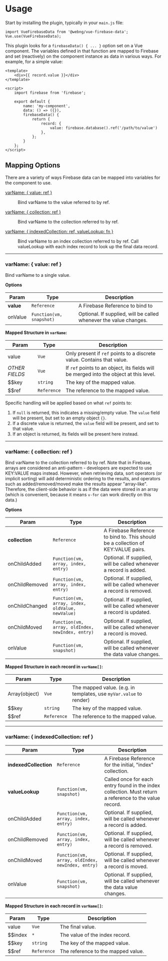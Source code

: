 # Usage

Start by installing the plugin, typically in your `main.js` file:

    import VueFirebaseData from '@webng/vue-firebase-data';
    Vue.use(VueFirebaseData);

This plugin looks for a `firebaseData() { ... }` option set on a Vue
component. The variables defined in that function are mapped to Firebase
and set (reactively) on the component instance as data in various ways.
For example, for a simple value:

    <template>
        <div>{{ record.value }}</div>
    </template>

    <script>
        import firebase from 'firebase';

        export default {
            name: 'my-component',
            data: () => ({}),
            firebaseData() {
                return {
                    record: {
                        value: firebase.database().ref('/path/to/value')
                    },
                };
            }
        };
    </script>

## Mapping Options

There are a variety of ways Firebase data can be mapped into variables
for the component to use.

<dl>
<dt><a href="#value">varName: { value: ref }</a></dt>
<dd><p>Bind varName to the value referred to by ref.</p></dd>

<dt><a href="#collection">varName: { collection: ref }</a></dt>
<dd><p>Bind varName to the collection referred to by ref.</p></dd>

<dt><a href="#indexedCollection">varName: { indexedCollection: ref, valueLookup: fn }</a></dt>
<dd><p>Bind varName to an index collection referred to by ref. Call valueLookup with each index record to look up the final data record.</p></dd>
</dl>

---

<a name="value"></a>
### varName: { value: ref }

Bind varName to a single value.

**Options**

| Param | Type | Description |
| --- | --- | --- |
| **value** | <code>Reference</code> | A Firebase Reference to bind to |
| onValue | <code>Function(vm, snapshot)</code> | Optional. If supplied, will be called whenever the value changes. |

**Mapped Structure in `varName`:**

| Param | Type | Description |
| --- | --- | --- |
| value | <code>Vue</code> | Only present if `ref` points to a discrete value. Contains that value. |
| *OTHER FIELDS* | <code>Vue</code> | If `ref` points to an object, its fields will be merged into the object at this level. |
| $$key | <code>string</code> | The key of the mapped value. |
| $$ref | <code>Reference</code> | The reference to the mapped value. |

Specific handling will be applied based on what `ref` points to:

1. If `null` is returned, this indicates a missing/empty value. The
  `value` field will be present, but set to an empty object `{}`.
1. If a discrete value is returned, the `value` field will be present,
  and set to that value.
1. If an object is returned, its fields will be present here instead.

---

<a name="collection"></a>
### varName: { collection: ref }

Bind varName to the collection referred to by ref. Note that in Firebase,
arrays are considered an anti-pattern - developers are expected to use
KEY:VALUE maps instead. However, when retrieving data, sort operators
(or implicit sorting) will add deterministic ordering to the results,
and operators such as added/removed/moved make the results appear
"array-like". Therefore, the client-side behavior is as if the data were
stored in an array (which is convenient, because it means `v-for` can
work directly on this data.)

**Options**

| Param | Type | Description |
| --- | --- | --- |
| **collection** | <code>Reference</code> | A Firebase Reference to bind to. This should be a collection of KEY:VALUE pairs. |
| onChildAdded | <code>Function(vm, array, index, entry)</code> | Optional. If supplied, will be called whenever a record is added. |
| onChildRemoved | <code>Function(vm, array, index, entry)</code> | Optional. If supplied, will be called whenever a record is removed. |
| onChildChanged | <code>Function(vm, array, index, oldValue, newValue)</code> | Optional. If supplied, will be called whenever a record is updated. |
| onChildMoved | <code>Function(vm, array, oldIndex, newIndex, entry)</code> | Optional. If supplied, will be called whenever a record is moved. |
| onValue | <code>Function(vm, snapshot)</code> | Optional. If supplied, will be called whenever the data value changes. |

**Mapped Structure in each record in `varName[]`:**

| Param | Type | Description |
| --- | --- | --- |
| Array(object) | <code>Vue</code> | The mapped value. (e.g. in templates, use <code>myVar.value</code> to render) |
| $$key | <code>string</code> | The key of the mapped value. |
| $$ref | <code>Reference</code> | The reference to the mapped value. |

---

<a name="indexedCollection"></a>
### varName: { indexedCollection: ref }

| Param | Type | Description |
| --- | --- | --- |
| **indexedCollection** | <code>Reference</code> | A Firebase Reference for the initial, "index" collection. |
| **valueLookup** | <code>Function(vm, snapshot)</code> | Called once for each entry found in the index collection. Must return a reference to the value record. |
| onChildAdded | <code>Function(vm, array, index, entry)</code> | Optional. If supplied, will be called whenever a record is added. |
| onChildRemoved | <code>Function(vm, array, index, entry)</code> | Optional. If supplied, will be called whenever a record is removed. |
| onChildMoved | <code>Function(vm, array, oldIndex, newIndex, entry)</code> | Optional. If supplied, will be called whenever a record is moved. |
| onValue | <code>Function(vm, snapshot)</code> | Optional. If supplied, will be called whenever the data value changes. |

**Mapped Structure in each record in `varName[]`:**

| Param | Type | Description |
| --- | --- | --- |
| value | <code>Vue</code> | The final value. |
| $$index | <code>*</code> | The value of the index record. |
| $$key | <code>string</code> | The key of the mapped value. |
| $$ref | <code>Reference</code> | The reference to the mapped value. |

